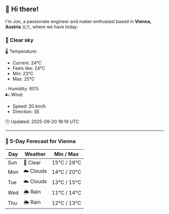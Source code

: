 ## 👋 Hi there!

I'm Jon, a passionate engineer and maker enthusiast based in **Vienna, Austria** 🇦🇹, where we have today:

### 🌙 Clear sky 

🌡️ Temperature: 
* Current: 24°C
* Feels like: 24°C
* Min: 23°C 
* Max: 25°C  

💧 Humidity: 60%  
🌬️ Wind: 
* Speed: 20 km/h 
* Direction: SE  

🕒 Updated: 2025-09-20 18:19 UTC

---

### 📅 5-Day Forecast for Vienna

| Day | Weather | Min / Max |
|-----|---------|------------|
| Sun | 🌙 Clear | 15°C / 28°C |
| Mon | ☁️ Clouds | 14°C / 20°C |
| Tue | ☁️ Clouds | 13°C / 15°C |
| Wed | 🌦️ Rain | 11°C / 14°C |
| Thu | 🌦️ Rain | 12°C / 13°C |
